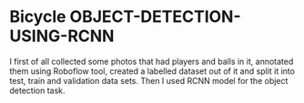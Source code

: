 # Bicycle OBJECT-DETECTION-USING-RCNN
I first of all collected some photos that had players and balls in it, annotated them using Roboflow tool, created a labelled dataset out of it and split it into test, train and validation data sets. Then I used RCNN model for the object detection task.
